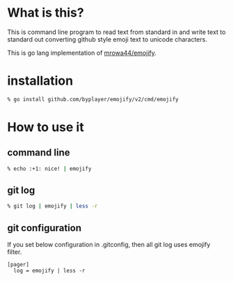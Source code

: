 # What is this?

This is command line program to read text from standard in and write text to standard out converting github style emoji text to unicode characters.

This is go lang implementation of [mrowa44/emojify](https://github.com/mrowa44/emojify).

# installation

```bash
% go install github.com/byplayer/emojify/v2/cmd/emojify
```

# How to use it

## command line

```bash
% echo :+1: nice! | emojify
```

## git log

```bash
% git log | emojify | less -r
```

## git configuration

If you set below configuration in .gitconfig, then all git log uses emojify filter.

```
[pager]
  log = emojify | less -r
```
